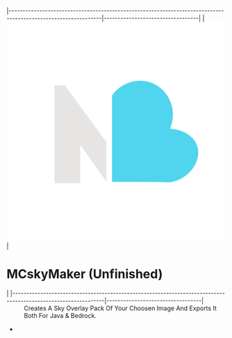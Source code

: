 <div>

</div>
  |---------------------------------------------------------------------------------------------------------------|----------------------------------|
  |   <a><img src="res/icon.png"></img></a> | <h1>MCskyMaker (Unfinished)</h1> |
  |---------------------------------------------------------------------------------------------------------------|----------------------------------|
<dd>Creates A Sky Overlay Pack Of Your Choosen Image And Exports It Both For Java & Bedrock.</dd>
<ul>
  <li></li>
</ul>

